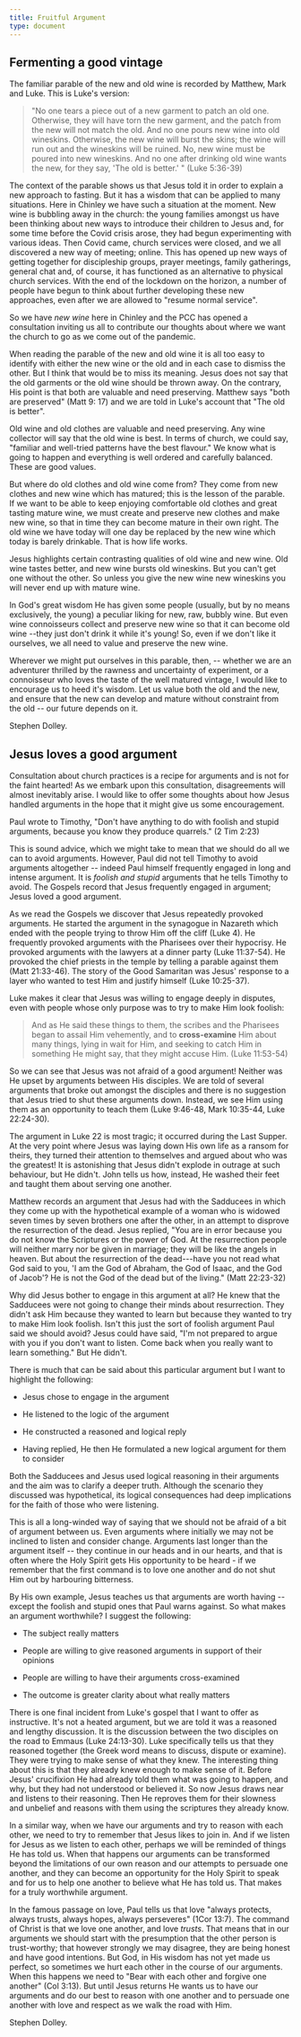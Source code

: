 ```yaml
---
title: Fruitful Argument
type: document
---
```

## Fermenting a good vintage

The familiar parable of the new and old wine is recorded by Matthew,
Mark and Luke. This is Luke\'s version:

> "No one tears a piece out of a new garment to patch an old one.
> Otherwise, they will have torn the new garment, and the patch from the
> new will not match the old. And no one pours new wine into old
> wineskins. Otherwise, the new wine will burst the skins; the wine will
> run out and the wineskins will be ruined. No, new wine must be poured
> into new wineskins. And no one after drinking old wine wants the new,
> for they say, 'The old is better.' " (Luke 5:36-39)

The context of the parable shows us that Jesus told it in order to
explain a new approach to fasting. But it has a wisdom that can be
applied to many situations. Here in Chinley we have such a situation at
the moment. New wine is bubbling away in the church: the young families
amongst us have been thinking about new ways to introduce their children
to Jesus and, for some time before the Covid crisis arose, they had
begun experimenting with various ideas. Then Covid came, church services
were closed, and we all discovered a new way of meeting; online. This
has opened up new ways of getting together for discipleship groups,
prayer meetings, family gatherings, general chat and, of course, it has
functioned as an alternative to physical church services. With the end
of the lockdown on the horizon, a number of people have begun to think
about further developing these new approaches, even after we are allowed
to \"resume normal service\".

So we have *new wine* here in Chinley and the PCC has opened a
consultation inviting us all to contribute our thoughts about where we
want the church to go as we come out of the pandemic.

When reading the parable of the new and old wine it is all too easy to
identify with either the new wine or the old and in each case to dismiss
the other. But I think that would be to miss its meaning. Jesus does not
say that the old garments or the old wine should be thrown away. On the
contrary, His point is that both are valuable and need preserving.
Matthew says \"both are preserved\" (Matt 9: 17) and we are told in
Luke's account that \"The old is better\".

Old wine and old clothes are valuable and need preserving. Any wine
collector will say that the old wine is best. In terms of church, we
could say, \"familiar and well-tried patterns have the best flavour.\"
We know what is going to happen and everything is well ordered and
carefully balanced. These are good values.

But where do old clothes and old wine come from? They come from new
clothes and new wine which has matured; this is the lesson of the
parable. If we want to be able to keep enjoying comfortable old clothes
and great tasting mature wine, we must create and preserve new clothes
and make new wine, so that in time they can become mature in their own
right. The old wine we have today will one day be replaced by the new
wine which today is barely drinkable. That is how life works.

Jesus highlights certain contrasting qualities of old wine and new wine.
Old wine tastes better, and new wine bursts old wineskins. But you
can\'t get one without the other. So unless you give the new wine new
wineskins you will never end up with mature wine.

In God\'s great wisdom He has given some people (usually, but by no
means exclusively, the young) a peculiar liking for new, raw, bubbly
wine. But even wine connoisseurs collect and preserve new wine so that
it can become old wine --they just don\'t drink it while it\'s young!
So, even if we don't like it ourselves, we all need to value and
preserve the new wine.

Wherever we might put ourselves in this parable, then, -- whether we are
an adventurer thrilled by the rawness and uncertainty of experiment, or
a connoisseur who loves the taste of the well matured vintage, I would
like to encourage us to heed it's wisdom. Let us value both the old and
the new, and ensure that the new can develop and mature without
constraint from the old -- our future depends on it.

Stephen Dolley.

## Jesus loves a good argument

Consultation about church practices is a recipe for arguments and is not
for the faint hearted! As we embark upon this consultation,
disagreements will almost inevitably arise. I would like to offer some
thoughts about how Jesus handled arguments in the hope that it might
give us some encouragement.

Paul wrote to Timothy, \"Don't have anything to do with foolish and
stupid arguments, because you know they produce quarrels.\" (2 Tim 2:23)

This is sound advice, which we might take to mean that we should do all
we can to avoid arguments. However, Paul did not tell Timothy to avoid
arguments altogether -- indeed Paul himself frequently engaged in long
and intense argument. It is *foolish and stupid* arguments that he tells
Timothy to avoid. The Gospels record that Jesus frequently engaged in
argument; Jesus loved a good argument.

As we read the Gospels we discover that Jesus repeatedly provoked
arguments. He started the argument in the synagogue in Nazareth which
ended with the people trying to throw Him off the cliff (Luke 4). He
frequently provoked arguments with the Pharisees over their hypocrisy.
He provoked arguments with the lawyers at a dinner party (Luke
11:37-54). He provoked the chief priests in the temple by telling a
parable against them (Matt 21:33-46). The story of the Good Samaritan
was Jesus\' response to a layer who wanted to test Him and justify
himself (Luke 10:25-37).

Luke makes it clear that Jesus was willing to engage deeply in disputes,
even with people whose only purpose was to try to make Him look foolish:

> And as He said these things to them, the scribes and the Pharisees
> began to assail Him vehemently, and to **cross-examine** Him about
> many things, lying in wait for Him, and seeking to catch Him in
> something He might say, that they might accuse Him. (Luke 11:53-54)

So we can see that Jesus was not afraid of a good argument! Neither was
He upset by arguments between His disciples. We are told of several
arguments that broke out amongst the disciples and there is no
suggestion that Jesus tried to shut these arguments down. Instead, we
see Him using them as an opportunity to teach them (Luke 9:46-48, Mark
10:35-44, Luke 22:24-30).

The argument in Luke 22 is most tragic; it occurred during the Last
Supper. At the very point where Jesus was laying down His own life as a
ransom for theirs, they turned their attention to themselves and argued
about who was the greatest! It is astonishing that Jesus didn\'t explode
in outrage at such behaviour, but He didn\'t. John tells us how,
instead, He washed their feet and taught them about serving one another.

Matthew records an argument that Jesus had with the Sadducees in which
they come up with the hypothetical example of a woman who is widowed
seven times by seven brothers one after the other, in an attempt to
disprove the resurrection of the dead. Jesus replied, "You are in error
because you do not know the Scriptures or the power of God. At the
resurrection people will neither marry nor be given in marriage; they
will be like the angels in heaven. But about the resurrection of the
dead---have you not read what God said to you, 'I am the God of Abraham,
the God of Isaac, and the God of Jacob'? He is not the God of the dead
but of the living." (Matt 22:23-32)

Why did Jesus bother to engage in this argument at all? He knew that the
Sadducees were not going to change their minds about resurrection. They
didn\'t ask Him because they wanted to learn but because they wanted to
try to make Him look foolish. Isn\'t this just the sort of foolish
argument Paul said we should avoid? Jesus could have said, \"I\'m not
prepared to argue with you if you don\'t want to listen. Come back when
you really want to learn something.\" But He didn\'t.

There is much that can be said about this particular argument but I want
to highlight the following:

-   Jesus chose to engage in the argument

-   He listened to the logic of the argument

-   He constructed a reasoned and logical reply

-   Having replied, He then He formulated a new logical argument for
    them to consider

Both the Sadducees and Jesus used logical reasoning in their arguments
and the aim was to clarify a deeper truth. Although the scenario they
discussed was hypothetical, its logical consequences had deep
implications for the faith of those who were listening.

This is all a long-winded way of saying that we should not be afraid of
a bit of argument between us. Even arguments where initially we may not
be inclined to listen and consider change. Arguments last longer than
the argument itself -- they continue in our heads and in our hearts, and
that is often where the Holy Spirit gets His opportunity to be heard -
if we remember that the first command is to love one another and do not
shut Him out by harbouring bitterness.

By His own example, Jesus teaches us that arguments are worth having --
except the foolish and stupid ones that Paul warns against. So what
makes an argument worthwhile? I suggest the following:

-   The subject really matters

-   People are willing to give reasoned arguments in support of their
    opinions

-   People are willing to have their arguments cross-examined

-   The outcome is greater clarity about what really matters

There is one final incident from Luke\'s gospel that I want to offer as
instructive. It\'s not a heated argument, but we are told it was a
reasoned and lengthy discussion. It is the discussion between the two
disciples on the road to Emmaus (Luke 24:13-30). Luke specifically tells
us that they reasoned together (the Greek word means to discuss, dispute
or examine). They were trying to make sense of what they knew. The
interesting thing about this is that they already knew enough to make
sense of it. Before Jesus\' crucifixion He had already told them what
was going to happen, and why, but they had not understood or believed
it. So now Jesus draws near and listens to their reasoning. Then He
reproves them for their slowness and unbelief and reasons with them
using the scriptures they already know.

In a similar way, when we have our arguments and try to reason with each
other, we need to try to remember that Jesus likes to join in. And if we
listen for Jesus as we listen to each other, perhaps we will be reminded
of things He has told us. When that happens our arguments can be
transformed beyond the limitations of our own reason and our attempts to
persuade one another, and they can become an opportunity for the Holy
Spirit to speak and for us to help one another to believe what He has
told us. That makes for a truly worthwhile argument.

In the famous passage on love, Paul tells us that love \"always
protects, always trusts, always hopes, always perseveres\" (1Cor 13:7).
The command of Christ is that we love one another, and love *trusts*.
That means that in our arguments we should start with the presumption
that the other person is trust-worthy; that however strongly we may
disagree, they are being honest and have good intentions. But God, in
His wisdom has not yet made us perfect, so sometimes we hurt each other
in the course of our arguments. When this happens we need to \"Bear with
each other and forgive one another\" (Col 3:13). But until Jesus returns
He wants us to have our arguments and do our best to reason with one
another and to persuade one another with love and respect as we walk the
road with Him.

Stephen Dolley.
